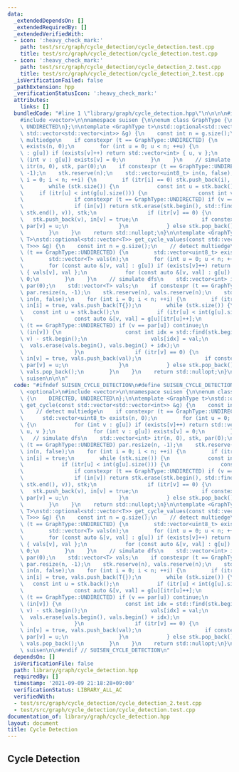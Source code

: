 ```yaml
---
data:
  _extendedDependsOn: []
  _extendedRequiredBy: []
  _extendedVerifiedWith:
  - icon: ':heavy_check_mark:'
    path: test/src/graph/cycle_detection/cycle_detection.test.cpp
    title: test/src/graph/cycle_detection/cycle_detection.test.cpp
  - icon: ':heavy_check_mark:'
    path: test/src/graph/cycle_detection/cycle_detection_2.test.cpp
    title: test/src/graph/cycle_detection/cycle_detection_2.test.cpp
  _isVerificationFailed: false
  _pathExtension: hpp
  _verificationStatusIcon: ':heavy_check_mark:'
  attributes:
    links: []
  bundledCode: "#line 1 \"library/graph/cycle_detection.hpp\"\n\n\n\n#include <optional>\n\
    #include <vector>\n\nnamespace suisen {\n\nenum class GraphType {\n    DIRECTED,\
    \ UNDIRECTED\n};\n\ntemplate <GraphType t>\nstd::optional<std::vector<int>> get_cycle(const\
    \ std::vector<std::vector<int>> &g) {\n    const int n = g.size();\n    // detect\
    \ multiedge\n    if constexpr (t == GraphType::UNDIRECTED) {\n        std::vector<uint8_t>\
    \ exists(n, 0);\n        for (int u = 0; u < n; ++u) {\n            for (int v\
    \ : g[u]) if (exists[v]++) return std::vector<int> { u, v };\n            for\
    \ (int v : g[u]) exists[v] = 0;\n        }\n    }\n    // simulate dfs\n    std::vector<int>\
    \ itr(n, 0), stk, par(0);\n    if constexpr (t == GraphType::UNDIRECTED) par.resize(n,\
    \ -1);\n    stk.reserve(n);\n    std::vector<uint8_t> in(n, false);\n    for (int\
    \ i = 0; i < n; ++i) {\n        if (itr[i] == 0) stk.push_back(i), in[i] = true;\n\
    \        while (stk.size()) {\n            const int u = stk.back();\n       \
    \     if (itr[u] < int(g[u].size())) {\n                const int v = g[u][itr[u]++];\n\
    \                if constexpr (t == GraphType::UNDIRECTED) if (v == par[u]) continue;\n\
    \                if (in[v]) return stk.erase(stk.begin(), std::find(stk.begin(),\
    \ stk.end(), v)), stk;\n                if (itr[v] == 0) {\n                 \
    \   stk.push_back(v), in[v] = true;\n                    if constexpr (t == GraphType::UNDIRECTED)\
    \ par[v] = u;\n                }\n            } else stk.pop_back(), in[u] = false;\n\
    \        }\n    }\n    return std::nullopt;\n}\n\ntemplate <GraphType t, typename\
    \ T>\nstd::optional<std::vector<T>> get_cycle_values(const std::vector<std::vector<std::pair<int,\
    \ T>>> &g) {\n    const int n = g.size();\n    // detect multiedge\n    if constexpr\
    \ (t == GraphType::UNDIRECTED) {\n        std::vector<uint8_t> exists(n, 0);\n\
    \        std::vector<T> vals(n);\n        for (int u = 0; u < n; ++u) {\n    \
    \        for (const auto &[v, val] : g[u]) if (exists[v]++) return std::vector<T>\
    \ { vals[v], val };\n            for (const auto &[v, val] : g[u]) exists[v] =\
    \ 0;\n        }\n    }\n    // simulate dfs\n    std::vector<int> itr(n, 0), stk,\
    \ par(0);\n    std::vector<T> vals;\n    if constexpr (t == GraphType::UNDIRECTED)\
    \ par.resize(n, -1);\n    stk.reserve(n), vals.reserve(n);\n    std::vector<uint8_t>\
    \ in(n, false);\n    for (int i = 0; i < n; ++i) {\n        if (itr[i] == 0) stk.push_back(i),\
    \ in[i] = true, vals.push_back(T{});\n        while (stk.size()) {\n         \
    \   const int u = stk.back();\n            if (itr[u] < int(g[u].size())) {\n\
    \                const auto &[v, val] = g[u][itr[u]++];\n                if constexpr\
    \ (t == GraphType::UNDIRECTED) if (v == par[u]) continue;\n                if\
    \ (in[v]) {\n                    const int idx = std::find(stk.begin(), stk.end(),\
    \ v) - stk.begin();\n                    vals[idx] = val;\n                  \
    \  vals.erase(vals.begin(), vals.begin() + idx);\n                    return vals;\n\
    \                }\n                if (itr[v] == 0) {\n                    stk.push_back(v),\
    \ in[v] = true, vals.push_back(val);\n                    if constexpr (t == GraphType::UNDIRECTED)\
    \ par[v] = u;\n                }\n            } else stk.pop_back(), in[u] = false,\
    \ vals.pop_back();\n        }\n    }\n    return std::nullopt;\n}\n\n} // namespace\
    \ suisen\n\n\n"
  code: "#ifndef SUISEN_CYCLE_DETECTION\n#define SUISEN_CYCLE_DETECTION\n\n#include\
    \ <optional>\n#include <vector>\n\nnamespace suisen {\n\nenum class GraphType\
    \ {\n    DIRECTED, UNDIRECTED\n};\n\ntemplate <GraphType t>\nstd::optional<std::vector<int>>\
    \ get_cycle(const std::vector<std::vector<int>> &g) {\n    const int n = g.size();\n\
    \    // detect multiedge\n    if constexpr (t == GraphType::UNDIRECTED) {\n  \
    \      std::vector<uint8_t> exists(n, 0);\n        for (int u = 0; u < n; ++u)\
    \ {\n            for (int v : g[u]) if (exists[v]++) return std::vector<int> {\
    \ u, v };\n            for (int v : g[u]) exists[v] = 0;\n        }\n    }\n \
    \   // simulate dfs\n    std::vector<int> itr(n, 0), stk, par(0);\n    if constexpr\
    \ (t == GraphType::UNDIRECTED) par.resize(n, -1);\n    stk.reserve(n);\n    std::vector<uint8_t>\
    \ in(n, false);\n    for (int i = 0; i < n; ++i) {\n        if (itr[i] == 0) stk.push_back(i),\
    \ in[i] = true;\n        while (stk.size()) {\n            const int u = stk.back();\n\
    \            if (itr[u] < int(g[u].size())) {\n                const int v = g[u][itr[u]++];\n\
    \                if constexpr (t == GraphType::UNDIRECTED) if (v == par[u]) continue;\n\
    \                if (in[v]) return stk.erase(stk.begin(), std::find(stk.begin(),\
    \ stk.end(), v)), stk;\n                if (itr[v] == 0) {\n                 \
    \   stk.push_back(v), in[v] = true;\n                    if constexpr (t == GraphType::UNDIRECTED)\
    \ par[v] = u;\n                }\n            } else stk.pop_back(), in[u] = false;\n\
    \        }\n    }\n    return std::nullopt;\n}\n\ntemplate <GraphType t, typename\
    \ T>\nstd::optional<std::vector<T>> get_cycle_values(const std::vector<std::vector<std::pair<int,\
    \ T>>> &g) {\n    const int n = g.size();\n    // detect multiedge\n    if constexpr\
    \ (t == GraphType::UNDIRECTED) {\n        std::vector<uint8_t> exists(n, 0);\n\
    \        std::vector<T> vals(n);\n        for (int u = 0; u < n; ++u) {\n    \
    \        for (const auto &[v, val] : g[u]) if (exists[v]++) return std::vector<T>\
    \ { vals[v], val };\n            for (const auto &[v, val] : g[u]) exists[v] =\
    \ 0;\n        }\n    }\n    // simulate dfs\n    std::vector<int> itr(n, 0), stk,\
    \ par(0);\n    std::vector<T> vals;\n    if constexpr (t == GraphType::UNDIRECTED)\
    \ par.resize(n, -1);\n    stk.reserve(n), vals.reserve(n);\n    std::vector<uint8_t>\
    \ in(n, false);\n    for (int i = 0; i < n; ++i) {\n        if (itr[i] == 0) stk.push_back(i),\
    \ in[i] = true, vals.push_back(T{});\n        while (stk.size()) {\n         \
    \   const int u = stk.back();\n            if (itr[u] < int(g[u].size())) {\n\
    \                const auto &[v, val] = g[u][itr[u]++];\n                if constexpr\
    \ (t == GraphType::UNDIRECTED) if (v == par[u]) continue;\n                if\
    \ (in[v]) {\n                    const int idx = std::find(stk.begin(), stk.end(),\
    \ v) - stk.begin();\n                    vals[idx] = val;\n                  \
    \  vals.erase(vals.begin(), vals.begin() + idx);\n                    return vals;\n\
    \                }\n                if (itr[v] == 0) {\n                    stk.push_back(v),\
    \ in[v] = true, vals.push_back(val);\n                    if constexpr (t == GraphType::UNDIRECTED)\
    \ par[v] = u;\n                }\n            } else stk.pop_back(), in[u] = false,\
    \ vals.pop_back();\n        }\n    }\n    return std::nullopt;\n}\n\n} // namespace\
    \ suisen\n\n#endif // SUISEN_CYCLE_DETECTION\n"
  dependsOn: []
  isVerificationFile: false
  path: library/graph/cycle_detection.hpp
  requiredBy: []
  timestamp: '2021-09-09 21:18:28+09:00'
  verificationStatus: LIBRARY_ALL_AC
  verifiedWith:
  - test/src/graph/cycle_detection/cycle_detection_2.test.cpp
  - test/src/graph/cycle_detection/cycle_detection.test.cpp
documentation_of: library/graph/cycle_detection.hpp
layout: document
title: Cycle Detection
---
```

## Cycle Detection